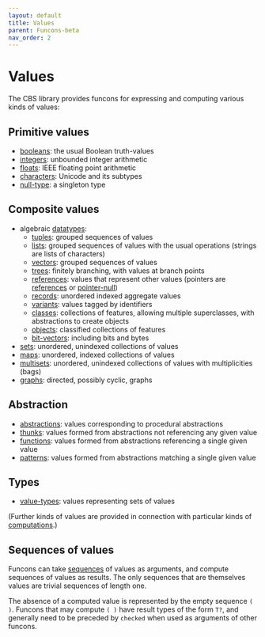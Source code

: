 ```yaml
---
layout: default
title: Values
parent: Funcons-beta
nav_order: 2
---
```


Values
======

The CBS library provides funcons for expressing and computing various kinds of
values:

Primitive values
----------------

- [booleans]\: the usual Boolean truth-values
- [integers]\: unbounded integer arithmetic
- [floats]\: IEEE floating point arithmetic
- [characters]\: Unicode and its subtypes
- [null-type]\: a singleton type

Composite values
----------------

- algebraic [datatypes]\:
  - [tuples]\: grouped sequences of values
  - [lists]\:  grouped sequences of values with the usual operations
      \(strings are lists of characters)
  - [vectors]\: grouped sequences of values
  - [trees]\: finitely branching, with values at branch points
  - [references]\: values that represent other values
      \(pointers are [references] or [pointer-null])
  - [records]\: unordered indexed aggregate values
  - [variants]\: values tagged by identifiers
  - [classes]\: collections of features, allowing multiple superclasses,
       with abstractions to create objects
  - [objects]\: classified collections of features
  - [bit-vectors]\: including bits and bytes
- [sets]\: unordered, unindexed collections of values
- [maps]\: unordered, indexed collections of values
- [multisets]\: unordered, unindexed collections of values with multiplicities
    (bags)
- [graphs]\: directed, possibly cyclic, graphs

Abstraction
------------

- [abstractions]\: values corresponding to procedural abstractions
- [thunks]\: values formed from abstractions not referencing any given value
- [functions]\: values formed from abstractions referencing a single given value
- [patterns]\: values formed from abstractions matching a single given value

Types
-----

- [value-types]\: values representing sets of values

(Further kinds of values are provided in connection with particular kinds of
[computations].)

Sequences of values
-------------------

Funcons can take [sequences] of values as arguments, and compute sequences of
values as results. The only sequences that are themselves values are trivial
sequences of length one.

The absence of a computed value is represented by the empty sequence `( )`.
Funcons that may compute `( )` have result types of the form `T?`, and
generally need to be preceded by `checked` when used as arguments of other
funcons.

[values]:       /CBS-beta/Funcons-beta/Values//CBS-beta/Funcons-beta/Values/Value-Types

[booleans]:     /CBS-beta/Funcons-beta/Values/Primitive/Booleans
[integers]:     /CBS-beta/Funcons-beta/Values/Primitive/Integers
[floats]:       /CBS-beta/Funcons-beta/Values/Primitive/Floats
[characters]:   /CBS-beta/Funcons-beta/Values/Primitive/Characters
[null-type]:    /CBS-beta/Funcons-beta/Values/Primitive/Null
[pointer-null]: /CBS-beta/Funcons-beta/Values/Composite/References

[datatypes]:    /CBS-beta/Funcons-beta/Values/Composite/Datatypes
[tuples]:       /CBS-beta/Funcons-beta/Values/Composite/Tuples
[lists]:        /CBS-beta/Funcons-beta/Values/Composite/Lists
[vectors]:      /CBS-beta/Funcons-beta/Values/Composite/Vectors
[trees]:        /CBS-beta/Funcons-beta/Values/Composite/Trees
[references]:   /CBS-beta/Funcons-beta/Values/Composite/References
[pointer-null]: /CBS-beta/Funcons-beta/Values/Composite/References
[records]:      /CBS-beta/Funcons-beta/Values/Composite/Records
[variants]:     /CBS-beta/Funcons-beta/Values/Composite/Variants
[classes]:      /CBS-beta/Funcons-beta/Values/Composite/Classes
[objects]:      /CBS-beta/Funcons-beta/Values/Composite/Objects
[bit-vectors]:  /CBS-beta/Funcons-beta/Values/Composite/Bits
[sets]:         /CBS-beta/Funcons-beta/Values/Composite/Sets
[maps]:         /CBS-beta/Funcons-beta/Values/Composite/Maps
[multisets]:    /CBS-beta/Funcons-beta/Values/Composite/Multisets
[graphs]:       /CBS-beta/Funcons-beta/Values/Composite/Graphs

[abstractions]: /CBS-beta/Funcons-beta/Values/Abstraction/Generic
[thunks]:       /CBS-beta/Funcons-beta/Values/Abstraction/Thunks
[functions]:    /CBS-beta/Funcons-beta/Values/Abstraction/Functions
[patterns]:     /CBS-beta/Funcons-beta/Values/Abstraction/Patterns

[value-types]:  /CBS-beta/Funcons-beta/Values/Value-Types
[computations]: /CBS-beta/Funcons-beta/Values/../Computations/index.md
[sequences]:    /CBS-beta/Funcons-beta/Values/Composite/Sequences
